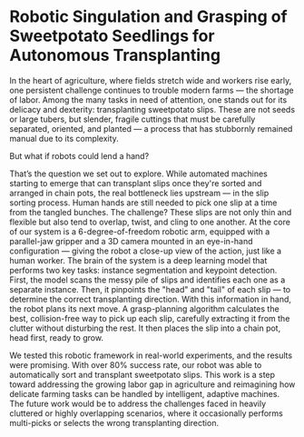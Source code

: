 # Robotic Singulation and Grasping of Sweetpotato Seedlings for Autonomous Transplanting 

In the heart of agriculture, where fields stretch wide and workers rise early, one persistent challenge continues to trouble modern farms — the shortage of labor. Among the many tasks in need of attention, one stands out for its delicacy and dexterity: transplanting sweetpotato slips. These are not seeds or large tubers, but slender, fragile cuttings that must be carefully separated, oriented, and planted — a process that has stubbornly remained manual due to its complexity.

But what if robots could lend a hand?

That’s the question we set out to explore. While automated machines starting to emerge that can transplant slips once they're sorted and arranged in chain pots, the real bottleneck lies upstream — in the slip sorting process. Human hands are still needed to pick one slip at a time from the tangled bunches. The challenge? These slips are not only thin and flexible but also tend to overlap, twist, and cling to one another.
At the core of our system is a 6-degree-of-freedom robotic arm, equipped with a parallel-jaw gripper and a 3D camera mounted in an eye-in-hand configuration — giving the robot a close-up view of the action, just like a human worker. The brain of the system is a deep learning model that performs two key tasks: instance segmentation and keypoint detection. First, the model scans the messy pile of slips and identifies each one as a separate instance. Then, it pinpoints the "head" and "tail" of each slip — to determine the correct transplanting direction.
With this information in hand, the robot plans its next move. A grasp-planning algorithm calculates the best, collision-free way to pick up each slip, carefully extracting it from the clutter without disturbing the rest. It then places the slip into a chain pot, head first, ready to grow.

We tested this robotic framework in real-world experiments, and the results were promising. With over 80% success rate, our robot was able to automatically sort and transplant sweetpotato slips.
This work is a step toward addressing the growing labor gap in agriculture and reimagining how delicate farming tasks can be handled by intelligent, adaptive machines.
The future work would be to address the challenges faced in heavily cluttered or highly overlapping scenarios, where it occasionally performs multi-picks or selects the wrong transplanting direction.
